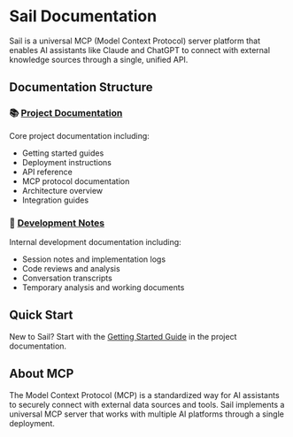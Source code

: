 # Sail Documentation

Sail is a universal MCP (Model Context Protocol) server platform that enables AI assistants like Claude and ChatGPT to connect with external knowledge sources through a single, unified API.

## Documentation Structure

### 📚 [Project Documentation](./project/)
Core project documentation including:
- Getting started guides
- Deployment instructions  
- API reference
- MCP protocol documentation
- Architecture overview
- Integration guides

### 🔧 [Development Notes](./development/)
Internal development documentation including:
- Session notes and implementation logs
- Code reviews and analysis
- Conversation transcripts
- Temporary analysis and working documents

## Quick Start

New to Sail? Start with the [Getting Started Guide](./project/getting-started.md) in the project documentation.

## About MCP

The Model Context Protocol (MCP) is a standardized way for AI assistants to securely connect with external data sources and tools. Sail implements a universal MCP server that works with multiple AI platforms through a single deployment.